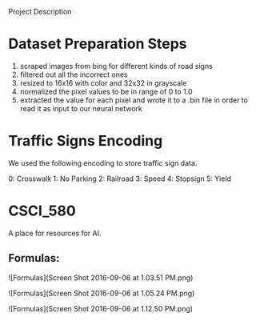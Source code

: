 Project Description


# Dataset Preparation Steps
1. scraped images from bing for different kinds of road signs
2. filtered out all the incorrect ones
3. resized to 16x16 with color and 32x32 in grayscale
4. normalized the pixel values to be in range of 0  to 1.0
5. extracted the value for each pixel and wrote it to a .bin file in order to read it as input to our neural network

# Traffic Signs Encoding
We used the following encoding to store traffic sign data.

0: Crosswalk
1: No Parking
2: Railroad
3: Speed
4: Stopsign
5: Yield
# CSCI_580
A place for resources for AI.

## Formulas:

![Formulas](Screen Shot 2016-09-06 at 1.03.51 PM.png)

![Formulas](Screen Shot 2016-09-06 at 1.05.24 PM.png)

![Formulas](Screen Shot 2016-09-06 at 1.12.50 PM.png)

